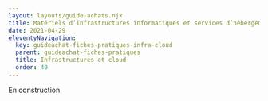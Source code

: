 ```yaml
---
layout: layouts/guide-achats.njk
title: Matériels d’infrastructures informatiques et services d’hébergement / solutions hébergées
date: 2021-04-29
eleventyNavigation:
  key: guideachat-fiches-pratiques-infra-cloud
  parent: guideachat-fiches-pratiques
  title: Infrastructures et cloud
  order: 40
---
```


En construction
